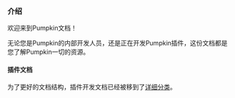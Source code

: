 ### 介绍

欢迎来到Pumpkin文档！

无论您是Pumpkin的内部开发人员，还是正在开发Pumpkin插件，这份文档都是您了解Pumpkin一切的资源。

#### 插件文档

为了更好的文档结构，插件开发文档已经被移到了[详细分类](/plugin-dev/introduction)。